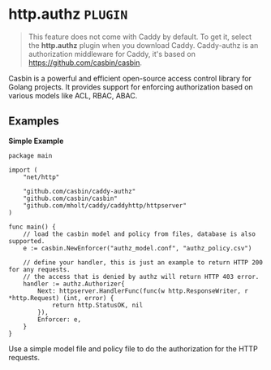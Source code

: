 # http.authz  `PLUGIN`
> This feature does not come with Caddy by default. To get it, select the **http.authz** plugin when you download Caddy.
Caddy-authz is an authorization middleware for Caddy, it's based on https://github.com/casbin/casbin.

Casbin is a powerful and efficient open-source access control library for Golang projects. It provides support for enforcing authorization based on various models like ACL, RBAC, ABAC.

## Examples
**Simple Example**
```
package main

import (
    "net/http"

    "github.com/casbin/caddy-authz"
    "github.com/casbin/casbin"
    "github.com/mholt/caddy/caddyhttp/httpserver"
)

func main() {
    // load the casbin model and policy from files, database is also supported.
    e := casbin.NewEnforcer("authz_model.conf", "authz_policy.csv")

    // define your handler, this is just an example to return HTTP 200 for any requests.
    // the access that is denied by authz will return HTTP 403 error.
    handler := authz.Authorizer{
        Next: httpserver.HandlerFunc(func(w http.ResponseWriter, r *http.Request) (int, error) {
            return http.StatusOK, nil
        }),
        Enforcer: e,
    }
}
```
Use a simple model file and policy file to do the authorization for the HTTP requests.
